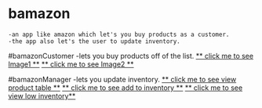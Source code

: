 # bamazon
	-an app like amazon which let's you buy products as a customer.
	-the app also let's the user to update inventory.

#bamazonCustomer
	-lets you buy products off of the list.
		[ ** click me to see Image1 **](images/customer1.png)
		[ ** click me to see Image2 **](images/customer2.png)

#bamazonManager
	-lets you update inventory.
		[ ** click me to see view product table **](images/viewProducts.png)
		[ ** click me to see add to inventory **](images/addToInt.png)
		[ ** click me to see view low inventory**](images/viewLowInt.png)
